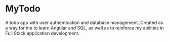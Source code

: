 # MyTodo
A todo app with user authentication and database management. Created as a way for me to learn Angular and SQL, as well as to reinforce my abilities in Full Stack application development.

